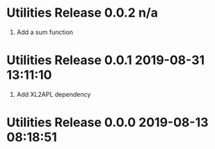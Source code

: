 # Utilities Release 0.0.2 n/a                
1. Add a sum function

# Utilities Release 0.0.1 2019-08-31 13:11:10
1. Add XL2APL dependency

# Utilities Release 0.0.0 2019-08-13 08:18:51
